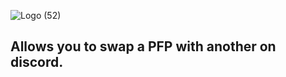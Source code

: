 ![Logo (52)](https://github.com/DTACat/Swap-Cosmetics-Discord-Theme/assets/141873540/956bca4f-d82e-4ccd-a194-c778ffdd9c92)
## Allows you to swap a PFP with another on discord.
